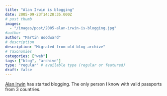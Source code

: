 ```yaml
---
title: "Alan Irwin is blogging"
date: 2005-09-23T14:28:35.000Z
# post thumb
images:
  - "/images/post/2005-alan-irwin-is-blogging.jpg"
#author
author: "Martin Woodward"
# description
description: "Migrated from old blog archive"
# Taxonomies
categories: ["web"]
tags: ["blog", "archive"]
type: "regular" # available type (regular or featured)
draft: false
---
```

[Alan Irwin](http://www.palmerlake.com) has started blogging.  The only person I know with valid passports from 3 countries.